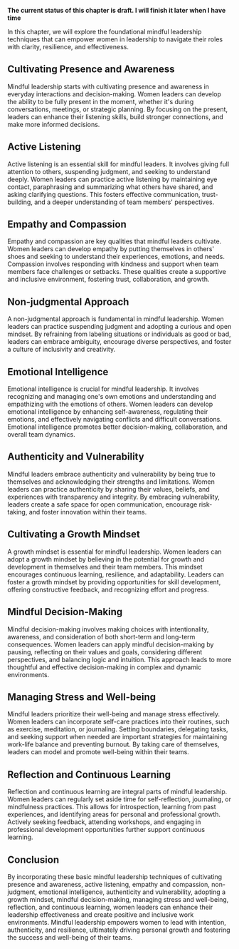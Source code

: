 **The current status of this chapter is draft. I will finish it later when I have time**

In this chapter, we will explore the foundational mindful leadership techniques that can empower women in leadership to navigate their roles with clarity, resilience, and effectiveness.

Cultivating Presence and Awareness
----------------------------------

Mindful leadership starts with cultivating presence and awareness in everyday interactions and decision-making. Women leaders can develop the ability to be fully present in the moment, whether it's during conversations, meetings, or strategic planning. By focusing on the present, leaders can enhance their listening skills, build stronger connections, and make more informed decisions.

Active Listening
----------------

Active listening is an essential skill for mindful leaders. It involves giving full attention to others, suspending judgment, and seeking to understand deeply. Women leaders can practice active listening by maintaining eye contact, paraphrasing and summarizing what others have shared, and asking clarifying questions. This fosters effective communication, trust-building, and a deeper understanding of team members' perspectives.

Empathy and Compassion
----------------------

Empathy and compassion are key qualities that mindful leaders cultivate. Women leaders can develop empathy by putting themselves in others' shoes and seeking to understand their experiences, emotions, and needs. Compassion involves responding with kindness and support when team members face challenges or setbacks. These qualities create a supportive and inclusive environment, fostering trust, collaboration, and growth.

Non-judgmental Approach
-----------------------

A non-judgmental approach is fundamental in mindful leadership. Women leaders can practice suspending judgment and adopting a curious and open mindset. By refraining from labeling situations or individuals as good or bad, leaders can embrace ambiguity, encourage diverse perspectives, and foster a culture of inclusivity and creativity.

Emotional Intelligence
----------------------

Emotional intelligence is crucial for mindful leadership. It involves recognizing and managing one's own emotions and understanding and empathizing with the emotions of others. Women leaders can develop emotional intelligence by enhancing self-awareness, regulating their emotions, and effectively navigating conflicts and difficult conversations. Emotional intelligence promotes better decision-making, collaboration, and overall team dynamics.

Authenticity and Vulnerability
------------------------------

Mindful leaders embrace authenticity and vulnerability by being true to themselves and acknowledging their strengths and limitations. Women leaders can practice authenticity by sharing their values, beliefs, and experiences with transparency and integrity. By embracing vulnerability, leaders create a safe space for open communication, encourage risk-taking, and foster innovation within their teams.

Cultivating a Growth Mindset
----------------------------

A growth mindset is essential for mindful leadership. Women leaders can adopt a growth mindset by believing in the potential for growth and development in themselves and their team members. This mindset encourages continuous learning, resilience, and adaptability. Leaders can foster a growth mindset by providing opportunities for skill development, offering constructive feedback, and recognizing effort and progress.

Mindful Decision-Making
-----------------------

Mindful decision-making involves making choices with intentionality, awareness, and consideration of both short-term and long-term consequences. Women leaders can apply mindful decision-making by pausing, reflecting on their values and goals, considering different perspectives, and balancing logic and intuition. This approach leads to more thoughtful and effective decision-making in complex and dynamic environments.

Managing Stress and Well-being
------------------------------

Mindful leaders prioritize their well-being and manage stress effectively. Women leaders can incorporate self-care practices into their routines, such as exercise, meditation, or journaling. Setting boundaries, delegating tasks, and seeking support when needed are important strategies for maintaining work-life balance and preventing burnout. By taking care of themselves, leaders can model and promote well-being within their teams.

Reflection and Continuous Learning
----------------------------------

Reflection and continuous learning are integral parts of mindful leadership. Women leaders can regularly set aside time for self-reflection, journaling, or mindfulness practices. This allows for introspection, learning from past experiences, and identifying areas for personal and professional growth. Actively seeking feedback, attending workshops, and engaging in professional development opportunities further support continuous learning.

Conclusion
----------

By incorporating these basic mindful leadership techniques of cultivating presence and awareness, active listening, empathy and compassion, non-judgment, emotional intelligence, authenticity and vulnerability, adopting a growth mindset, mindful decision-making, managing stress and well-being, reflection, and continuous learning, women leaders can enhance their leadership effectiveness and create positive and inclusive work environments. Mindful leadership empowers women to lead with intention, authenticity, and resilience, ultimately driving personal growth and fostering the success and well-being of their teams.
